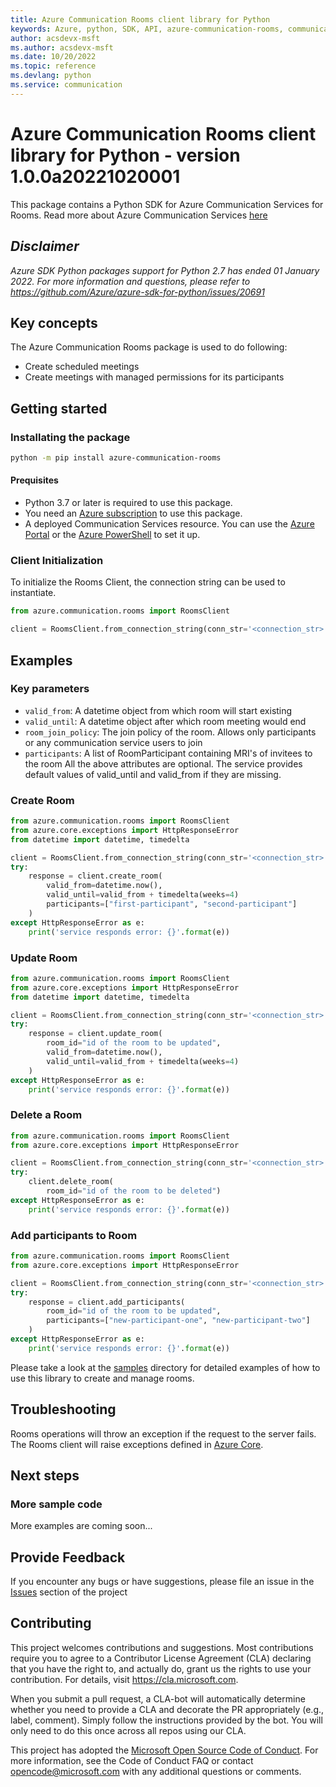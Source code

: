 ```yaml
---
title: Azure Communication Rooms client library for Python
keywords: Azure, python, SDK, API, azure-communication-rooms, communication
author: acsdevx-msft
ms.author: acsdevx-msft
ms.date: 10/20/2022
ms.topic: reference
ms.devlang: python
ms.service: communication
---
```

# Azure Communication Rooms client library for Python - version 1.0.0a20221020001 

This package contains a Python SDK for Azure Communication Services for Rooms.
Read more about Azure Communication Services [here](/azure/communication-services/overview)

## _Disclaimer_

_Azure SDK Python packages support for Python 2.7 has ended 01 January 2022. For more information and questions, please
refer to https://github.com/Azure/azure-sdk-for-python/issues/20691_

## Key concepts

The Azure Communication Rooms package is used to do following:
- Create scheduled meetings
- Create meetings with managed permissions for its participants
## Getting started

### Installating the package

```bash
python -m pip install azure-communication-rooms
```

#### Prequisites

- Python 3.7 or later is required to use this package.
- You need an [Azure subscription][azure_sub] to use this package.
- A deployed Communication Services resource. You can use the [Azure Portal](/azure/communication-services/quickstarts/create-communication-resource?tabs=windows&pivots=platform-azp) or the [Azure PowerShell](/powershell/module/az.communication/new-azcommunicationservice) to set it up.


### Client Initialization

To initialize the Rooms Client, the connection string can be used to instantiate.

```python
from azure.communication.rooms import RoomsClient

client = RoomsClient.from_connection_string(conn_str='<connection_str>' )
```
## Examples

### Key parameters

- `valid_from`: A datetime object from which room will start existing
- `valid_until`: A datetime object after which room meeting would end
- `room_join_policy`: The join policy of the room. Allows only participants or any communication
        service users to join
- `participants`: A list of RoomParticipant containing MRI's of invitees to the room
All the above attributes are optional. The service provides default values of valid_until and
valid_from if they are missing.

### Create Room
```python
from azure.communication.rooms import RoomsClient
from azure.core.exceptions import HttpResponseError
from datetime import datetime, timedelta

client = RoomsClient.from_connection_string(conn_str='<connection_str>')
try:
    response = client.create_room(
        valid_from=datetime.now(),
        valid_until=valid_from + timedelta(weeks=4)
        participants=["first-participant", "second-participant"]
    )
except HttpResponseError as e:
    print('service responds error: {}'.format(e))

```
### Update Room
```python
from azure.communication.rooms import RoomsClient
from azure.core.exceptions import HttpResponseError
from datetime import datetime, timedelta

client = RoomsClient.from_connection_string(conn_str='<connection_str>')
try:
    response = client.update_room(
        room_id="id of the room to be updated",
        valid_from=datetime.now(),
        valid_until=valid_from + timedelta(weeks=4)
    )
except HttpResponseError as e:
    print('service responds error: {}'.format(e))

```

### Delete a Room
```python
from azure.communication.rooms import RoomsClient
from azure.core.exceptions import HttpResponseError

client = RoomsClient.from_connection_string(conn_str='<connection_str>' )
try:
    client.delete_room(
        room_id="id of the room to be deleted")
except HttpResponseError as e:
    print('service responds error: {}'.format(e))

```

### Add participants to Room
```python
from azure.communication.rooms import RoomsClient
from azure.core.exceptions import HttpResponseError

client = RoomsClient.from_connection_string(conn_str='<connection_str>' )
try:
    response = client.add_participants(
        room_id="id of the room to be updated",
        participants=["new-participant-one", "new-participant-two"]
    )
except HttpResponseError as e:
    print('service responds error: {}'.format(e))

```

Please take a look at the [samples](https://github.com/Azure/azure-sdk-for-python/tree/main/sdk/communication/azure-communication-rooms/samples) directory for detailed examples of how to use this library to create and manage rooms.

## Troubleshooting

Rooms operations will throw an exception if the request to the server fails. The Rooms client will raise exceptions defined in [Azure Core](https://github.com/Azure/azure-sdk-for-python/blob/main/sdk/core/azure-core/README.md).


## Next steps
### More sample code

More examples are coming soon...

## Provide Feedback

If you encounter any bugs or have suggestions, please file an issue in the [Issues](https://github.com/Azure/azure-sdk-for-python/issues) section of the project

## Contributing

This project welcomes contributions and suggestions. Most contributions require
you to agree to a Contributor License Agreement (CLA) declaring that you have
the right to, and actually do, grant us the rights to use your contribution.
For details, visit https://cla.microsoft.com.

When you submit a pull request, a CLA-bot will automatically determine whether
you need to provide a CLA and decorate the PR appropriately (e.g., label,
comment). Simply follow the instructions provided by the bot. You will only
need to do this once across all repos using our CLA.

This project has adopted the
[Microsoft Open Source Code of Conduct][code_of_conduct]. For more information,
see the Code of Conduct FAQ or contact opencode@microsoft.com with any
additional questions or comments.

<!-- LINKS -->
[code_of_conduct]: https://opensource.microsoft.com/codeofconduct/
[authenticate_with_token]: /azure/cognitive-services/authentication?tabs=powershell#authenticate-with-an-authentication-token
[azure_identity_credentials]: https://github.com/Azure/azure-sdk-for-python/tree/main/sdk/identity/azure-identity#credentials
[azure_identity_pip]: https://pypi.org/project/azure-identity/
[default_azure_credential]: https://github.com/Azure/azure-sdk-for-python/tree/main/sdk/identity/azure-identity#defaultazurecredential
[pip]: https://pypi.org/project/pip/
[azure_sub]: https://azure.microsoft.com/free/

